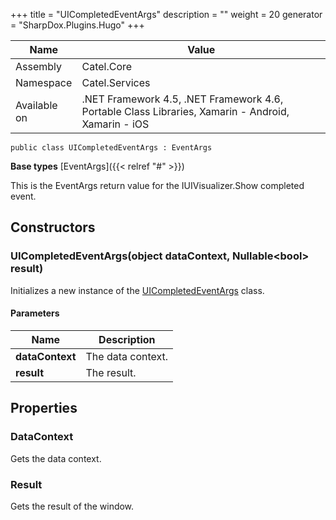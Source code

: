 

+++
title = "UICompletedEventArgs" 
description = ""
weight = 20
generator = "SharpDox.Plugins.Hugo"
+++

Name|Value
---|---
Assembly|Catel.Core
Namespace|Catel.Services
Available on|.NET Framework 4.5, .NET Framework 4.6, Portable Class Libraries, Xamarin - Android, Xamarin - iOS

```
public class UICompletedEventArgs : EventArgs
```

**Base types**
[EventArgs]({{< relref "#" >}})

This is the EventArgs return value for the IUIVisualizer.Show completed event.

## Constructors

### UICompletedEventArgs(object dataContext, Nullable&lt;bool&gt; result)

Initializes a new instance of the [UICompletedEventArgs](#) class.

#### Parameters

Name|Description
---|---
**dataContext**|The data context.
**result**|The result.

## Properties

### DataContext

Gets the data context.

### Result

Gets the result of the window.

